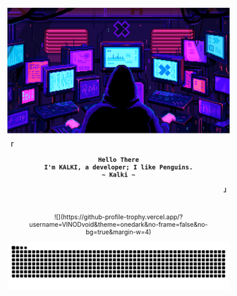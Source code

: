 <p align="center">
<img src="./assets/wallpaper.gif" alt="Terminal Banner" />
</p>


<p align="left"><strong><samp>「</samp></strong></p>
  <p align="center">
    <samp>
      <b>
        Hello There
      <br>
        I'm KALKI, a developer; I like Penguins.
      </b>
      <br>
      <b>
         ~  Kalki  ~
      </b>    </samp>
  </p>
<p align="right"><strong><samp>」</samp></strong></p>
<br>
<p align="center">
![](https://github-profile-trophy.vercel.app/?username=VINODvoid&theme=onedark&no-frame=false&no-bg=true&margin-w=4)  
</p>


<!-- contribution snake -->
<p align="center">
  <img src="https://raw.githubusercontent.com/VINODvoid/VINODvoid/output/snake.svg" alt="Snake animation" />
</p>
